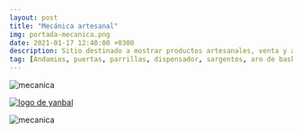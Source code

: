 ```yaml
---
layout: post
title: "Mecánica artesanal"
img: portada-mecanica.png 
date: 2021-01-17 12:40:00 +0300
description: Sitio destinado a mostrar productos artesanales, venta y alquiler de andamios
tag: [Andamios, puertas, parrillas, dispensador, sargentos, aro de basket, Sangolquí, Valle de los Chillos, Selva Alegre]
---
```

![mecanica](https://res.cloudinary.com/dpky6fcf6/image/upload/c_scale,h_400,w_500/v1611075932/Blog-Betty/Logos/mecanica2-min_wsctsh.png)



[logo2]: https://res.cloudinary.com/dpky6fcf6/image/upload/c_scale,h_158,w_305/v1611012008/Blog-Betty/Logos/sitio_gzoygz.jpg
[mecanica]: https://jorge-onofa.github.io/karna/ "clic para visitar MECÁNICA"
[![logo de yanbal][logo2]][mecanica]

![mecanica](https://res.cloudinary.com/dpky6fcf6/image/upload/c_scale,h_400,w_500/v1611075916/Blog-Betty/Logos/mecanica1-min_w33hpd.png)
